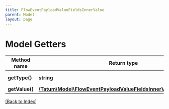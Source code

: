 ```yaml
---
title: FlowEventPayloadValueFieldsInnerValue
parent: Model
layout: page
---
```


# Model Getters

Method name | Return type | Description | Notes
------------ | ------------- | ------------- | -------------
**getType()** | **string** | Type of the value | [optional]
**getValue()** | [**\Tatum\Model\FlowEventPayloadValueFieldsInnerValueOneOf1Value**](FlowEventPayloadValueFieldsInnerValueOneOf1Value.md) |  | [optional]

[[Back to Index]](../index.md)
